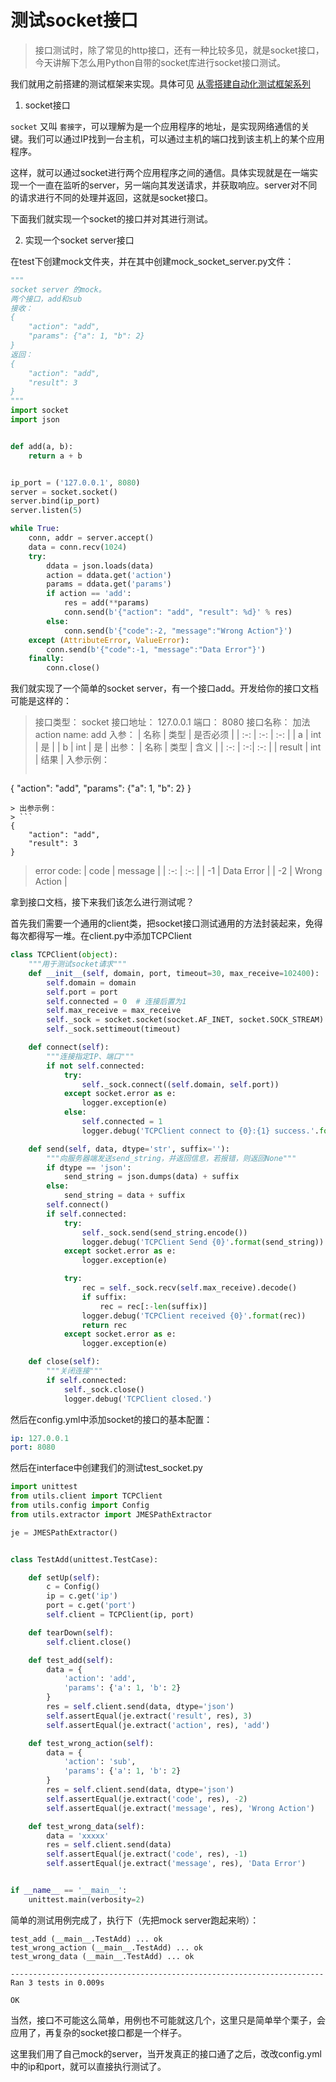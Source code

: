 # 测试socket接口

> 接口测试时，除了常见的http接口，还有一种比较多见，就是socket接口，今天讲解下怎么用Python自带的socket库进行socket接口测试。

我们就用之前搭建的测试框架来实现。具体可见 [从零搭建自动化测试框架系列](http://blog.csdn.net/column/details/16677.html)

1. socket接口

`socket` 又叫 `套接字`，可以理解为是一个应用程序的地址，是实现网络通信的关键。我们可以通过IP找到一台主机，可以通过主机的端口找到该主机上的某个应用程序。

这样，就可以通过socket进行两个应用程序之间的通信。具体实现就是在一端实现一个一直在监听的server，另一端向其发送请求，并获取响应。server对不同的请求进行不同的处理并返回，这就是socket接口。

下面我们就实现一个socket的接口并对其进行测试。

2. 实现一个socket server接口

在test下创建mock文件夹，并在其中创建mock_socket_server.py文件：

```python
"""
socket server 的mock。
两个接口，add和sub
接收：
{
    "action": "add",
    "params": {"a": 1, "b": 2}
}
返回：
{
    "action": "add",
    "result": 3
}
"""
import socket
import json


def add(a, b):
    return a + b


ip_port = ('127.0.0.1', 8080)
server = socket.socket()
server.bind(ip_port)
server.listen(5)

while True:
    conn, addr = server.accept()
    data = conn.recv(1024)
    try:
        ddata = json.loads(data)
        action = ddata.get('action')
        params = ddata.get('params')
        if action == 'add':
            res = add(**params)
            conn.send(b'{"action": "add", "result": %d}' % res)
        else:
            conn.send(b'{"code":-2, "message":"Wrong Action"}')
    except (AttributeError, ValueError):
        conn.send(b'{"code":-1, "message":"Data Error"}')
    finally:
        conn.close()
```

我们就实现了一个简单的socket server，有一个接口add。开发给你的接口文档可能是这样的：

> 接口类型： socket
> 接口地址： 127.0.0.1
> 端口： 8080
> 接口名称： 加法
> action name: add
> 入参：
> | 名称 | 类型 | 是否必须 |
> | :-: | :-: | :-: |
> | a | int | 是 |
> | b | int | 是 |
> 出参：
> | 名称 | 类型 | 含义 |
> | :-: | :-:| :-: |
> | result | int | 结果 |
> 入参示例：
> ```
{
    "action": "add",
    "params": {"a": 1, "b": 2}
}
```
> 出参示例：
> ```
{
    "action": "add",
    "result": 3
}
```
> error code:
> | code | message |
> | :-: | :-: |
> | -1 | Data Error |
> | -2 | Wrong Action |

拿到接口文档，接下来我们该怎么进行测试呢？

首先我们需要一个通用的client类，把socket接口测试通用的方法封装起来，免得每次都得写一堆。在client.py中添加TCPClient

```python
class TCPClient(object):
    """用于测试socket请求"""
    def __init__(self, domain, port, timeout=30, max_receive=102400):
        self.domain = domain
        self.port = port
        self.connected = 0  # 连接后置为1
        self.max_receive = max_receive
        self._sock = socket.socket(socket.AF_INET, socket.SOCK_STREAM)
        self._sock.settimeout(timeout)

    def connect(self):
        """连接指定IP、端口"""
        if not self.connected:
            try:
                self._sock.connect((self.domain, self.port))
            except socket.error as e:
                logger.exception(e)
            else:
                self.connected = 1
                logger.debug('TCPClient connect to {0}:{1} success.'.format(self.domain, self.port))

    def send(self, data, dtype='str', suffix=''):
        """向服务器端发送send_string，并返回信息，若报错，则返回None"""
        if dtype == 'json':
            send_string = json.dumps(data) + suffix
        else:
            send_string = data + suffix
        self.connect()
        if self.connected:
            try:
                self._sock.send(send_string.encode())
                logger.debug('TCPClient Send {0}'.format(send_string))
            except socket.error as e:
                logger.exception(e)

            try:
                rec = self._sock.recv(self.max_receive).decode()
                if suffix:
                    rec = rec[:-len(suffix)]
                logger.debug('TCPClient received {0}'.format(rec))
                return rec
            except socket.error as e:
                logger.exception(e)

    def close(self):
        """关闭连接"""
        if self.connected:
            self._sock.close()
            logger.debug('TCPClient closed.')
````

然后在config.yml中添加socket的接口的基本配置：

```yaml
ip: 127.0.0.1
port: 8080
```

然后在interface中创建我们的测试test_socket.py

```python
import unittest
from utils.client import TCPClient
from utils.config import Config
from utils.extractor import JMESPathExtractor

je = JMESPathExtractor()


class TestAdd(unittest.TestCase):

    def setUp(self):
        c = Config()
        ip = c.get('ip')
        port = c.get('port')
        self.client = TCPClient(ip, port)

    def tearDown(self):
        self.client.close()

    def test_add(self):
        data = {
            'action': 'add',
            'params': {'a': 1, 'b': 2}
        }
        res = self.client.send(data, dtype='json')
        self.assertEqual(je.extract('result', res), 3)
        self.assertEqual(je.extract('action', res), 'add')

    def test_wrong_action(self):
        data = {
            'action': 'sub',
            'params': {'a': 1, 'b': 2}
        }
        res = self.client.send(data, dtype='json')
        self.assertEqual(je.extract('code', res), -2)
        self.assertEqual(je.extract('message', res), 'Wrong Action')

    def test_wrong_data(self):
        data = 'xxxxx'
        res = self.client.send(data)
        self.assertEqual(je.extract('code', res), -1)
        self.assertEqual(je.extract('message', res), 'Data Error')


if __name__ == '__main__':
    unittest.main(verbosity=2)
```

简单的测试用例完成了，执行下（先把mock server跑起来哟）：

```
test_add (__main__.TestAdd) ... ok
test_wrong_action (__main__.TestAdd) ... ok
test_wrong_data (__main__.TestAdd) ... ok

----------------------------------------------------------------------
Ran 3 tests in 0.009s

OK
```

当然，接口不可能这么简单，用例也不可能就这几个，这里只是简单举个栗子，会应用了，再复杂的socket接口都是一个样子。

这里我们用了自己mock的server，当开发真正的接口通了之后，改改config.yml中的ip和port，就可以直接执行测试了。